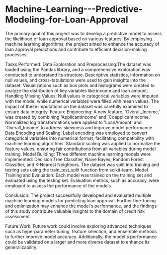 # Machine-Learning---Predictive-Modeling-for-Loan-Approval

The primary goal of this project was to develop a predictive model to assess the likelihood of loan approval based on various features. By employing machine learning algorithms, the project aimed to enhance the accuracy of loan approval predictions and contribute to efficient decision-making processes.

Tasks Performed:
Data Exploration and Preprocessing:The dataset was loaded using the Pandas library, and a comprehensive exploration was conducted to understand its structure. Descriptive statistics, information on null values, and cross-tabulations were used to gain insights into the dataset. Visualizations such as box plots and histograms were created to analyze the distribution of key variables like income and loan amount.
Handling Missing Values: Null values in categorical variables were imputed with the mode, while numerical variables were filled with mean values. The impact of these imputations on the dataset was carefully examined to ensure data integrity.
Feature Engineering: A new feature, 'Overall_Income,' was created by combining 'ApplicantIncome' and 'CoapplicantIncome.' Normalized log transformations were applied to 'LoanAmount' and 'Overall_Income' to address skewness and improve model performance.
Data Encoding and Scaling: Label encoding was employed to convert categorical variables into numerical format, facilitating compatibility with machine learning algorithms. Standard scaling was applied to normalize the feature values, ensuring fair contributions from all variables during model training.
Model Building: Three different machine learning models were implemented: Decision Tree Classifier, Naive Bayes, Random Forest Classifier, and K-Nearest Neighbors. The dataset was split into training and testing sets using the train_test_split function from scikit-learn.
Model Training and Evaluation: Each model was trained on the training set and evaluated using the testing set. Evaluation metrics, such as accuracy, were employed to assess the performance of the models.

Conclusion:
The project successfully developed and evaluated multiple machine learning models for predicting loan approval. Further fine-tuning and optimization may enhance the model's performance, and the findings of this study contribute valuable insights to the domain of credit risk assessment.

Future Work:
Future work could involve exploring advanced techniques such as hyperparameter tuning, feature selection, and ensemble methods to further improve model accuracy. Additionally, the model's performance could be validated on a larger and more diverse dataset to enhance its generalizability.
